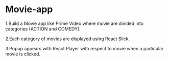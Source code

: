 # Movie-app

1.Build a Movie app like Prime Video where movie are divided into categories (ACTION and COMEDY).

2.Each category of movies are displayed using React Slick.

3.Popup appears with React Player with respect to movie when a particular movie is clicked.

